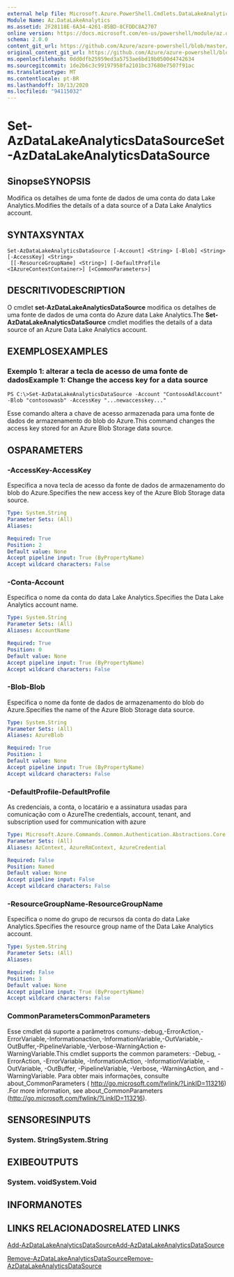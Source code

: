 ```yaml
---
external help file: Microsoft.Azure.PowerShell.Cmdlets.DataLakeAnalytics.dll-Help.xml
Module Name: Az.DataLakeAnalytics
ms.assetid: 2F28118E-6A34-4261-85BD-8CFDDC8A2707
online version: https://docs.microsoft.com/en-us/powershell/module/az.datalakeanalytics/set-azdatalakeanalyticsdatasource
schema: 2.0.0
content_git_url: https://github.com/Azure/azure-powershell/blob/master/src/DataLakeAnalytics/DataLakeAnalytics/help/Set-AzDataLakeAnalyticsDataSource.md
original_content_git_url: https://github.com/Azure/azure-powershell/blob/master/src/DataLakeAnalytics/DataLakeAnalytics/help/Set-AzDataLakeAnalyticsDataSource.md
ms.openlocfilehash: 0dd0dfb25959ed3a5753ae6bd19b0500d4742634
ms.sourcegitcommit: 1de2b6c3c99197958fa2101bc37680e7507f91ac
ms.translationtype: MT
ms.contentlocale: pt-BR
ms.lasthandoff: 10/13/2020
ms.locfileid: "94115032"
---
```

# <span data-ttu-id="700b8-101">Set-AzDataLakeAnalyticsDataSource</span><span class="sxs-lookup"><span data-stu-id="700b8-101">Set-AzDataLakeAnalyticsDataSource</span></span>

## <span data-ttu-id="700b8-102">Sinopse</span><span class="sxs-lookup"><span data-stu-id="700b8-102">SYNOPSIS</span></span>
<span data-ttu-id="700b8-103">Modifica os detalhes de uma fonte de dados de uma conta do data Lake Analytics.</span><span class="sxs-lookup"><span data-stu-id="700b8-103">Modifies the details of a data source of a Data Lake Analytics account.</span></span>

## <span data-ttu-id="700b8-104">SYNTAX</span><span class="sxs-lookup"><span data-stu-id="700b8-104">SYNTAX</span></span>

```
Set-AzDataLakeAnalyticsDataSource [-Account] <String> [-Blob] <String> [-AccessKey] <String>
 [[-ResourceGroupName] <String>] [-DefaultProfile <IAzureContextContainer>] [<CommonParameters>]
```

## <span data-ttu-id="700b8-105">DESCRITIVO</span><span class="sxs-lookup"><span data-stu-id="700b8-105">DESCRIPTION</span></span>
<span data-ttu-id="700b8-106">O cmdlet **set-AzDataLakeAnalyticsDataSource** modifica os detalhes de uma fonte de dados de uma conta do Azure data Lake Analytics.</span><span class="sxs-lookup"><span data-stu-id="700b8-106">The **Set-AzDataLakeAnalyticsDataSource** cmdlet modifies the details of a data source of an Azure Data Lake Analytics account.</span></span>

## <span data-ttu-id="700b8-107">EXEMPLOS</span><span class="sxs-lookup"><span data-stu-id="700b8-107">EXAMPLES</span></span>

### <span data-ttu-id="700b8-108">Exemplo 1: alterar a tecla de acesso de uma fonte de dados</span><span class="sxs-lookup"><span data-stu-id="700b8-108">Example 1: Change the access key for a data source</span></span>
```
PS C:\>Set-AzDataLakeAnalyticsDataSource -Account "ContosoAdlAccount" -Blob "contosowasb" -AccessKey "...newaccesskey..."
```

<span data-ttu-id="700b8-109">Esse comando altera a chave de acesso armazenada para uma fonte de dados de armazenamento do blob do Azure.</span><span class="sxs-lookup"><span data-stu-id="700b8-109">This command changes the access key stored for an Azure Blob Storage data source.</span></span>

## <span data-ttu-id="700b8-110">OS</span><span class="sxs-lookup"><span data-stu-id="700b8-110">PARAMETERS</span></span>

### <span data-ttu-id="700b8-111">-AccessKey</span><span class="sxs-lookup"><span data-stu-id="700b8-111">-AccessKey</span></span>
<span data-ttu-id="700b8-112">Especifica a nova tecla de acesso da fonte de dados de armazenamento do blob do Azure.</span><span class="sxs-lookup"><span data-stu-id="700b8-112">Specifies the new access key of the Azure Blob Storage data source.</span></span>

```yaml
Type: System.String
Parameter Sets: (All)
Aliases:

Required: True
Position: 2
Default value: None
Accept pipeline input: True (ByPropertyName)
Accept wildcard characters: False
```

### <span data-ttu-id="700b8-113">-Conta</span><span class="sxs-lookup"><span data-stu-id="700b8-113">-Account</span></span>
<span data-ttu-id="700b8-114">Especifica o nome da conta do data Lake Analytics.</span><span class="sxs-lookup"><span data-stu-id="700b8-114">Specifies the Data Lake Analytics account name.</span></span>

```yaml
Type: System.String
Parameter Sets: (All)
Aliases: AccountName

Required: True
Position: 0
Default value: None
Accept pipeline input: True (ByPropertyName)
Accept wildcard characters: False
```

### <span data-ttu-id="700b8-115">-Blob</span><span class="sxs-lookup"><span data-stu-id="700b8-115">-Blob</span></span>
<span data-ttu-id="700b8-116">Especifica o nome da fonte de dados de armazenamento do blob do Azure.</span><span class="sxs-lookup"><span data-stu-id="700b8-116">Specifies the name of the Azure Blob Storage data source.</span></span>

```yaml
Type: System.String
Parameter Sets: (All)
Aliases: AzureBlob

Required: True
Position: 1
Default value: None
Accept pipeline input: True (ByPropertyName)
Accept wildcard characters: False
```

### <span data-ttu-id="700b8-117">-DefaultProfile</span><span class="sxs-lookup"><span data-stu-id="700b8-117">-DefaultProfile</span></span>
<span data-ttu-id="700b8-118">As credenciais, a conta, o locatário e a assinatura usadas para comunicação com o Azure</span><span class="sxs-lookup"><span data-stu-id="700b8-118">The credentials, account, tenant, and subscription used for communication with azure</span></span>

```yaml
Type: Microsoft.Azure.Commands.Common.Authentication.Abstractions.Core.IAzureContextContainer
Parameter Sets: (All)
Aliases: AzContext, AzureRmContext, AzureCredential

Required: False
Position: Named
Default value: None
Accept pipeline input: False
Accept wildcard characters: False
```

### <span data-ttu-id="700b8-119">-ResourceGroupName</span><span class="sxs-lookup"><span data-stu-id="700b8-119">-ResourceGroupName</span></span>
<span data-ttu-id="700b8-120">Especifica o nome do grupo de recursos da conta do data Lake Analytics.</span><span class="sxs-lookup"><span data-stu-id="700b8-120">Specifies the resource group name of the Data Lake Analytics account.</span></span>

```yaml
Type: System.String
Parameter Sets: (All)
Aliases:

Required: False
Position: 3
Default value: None
Accept pipeline input: True (ByPropertyName)
Accept wildcard characters: False
```

### <span data-ttu-id="700b8-121">CommonParameters</span><span class="sxs-lookup"><span data-stu-id="700b8-121">CommonParameters</span></span>
<span data-ttu-id="700b8-122">Esse cmdlet dá suporte a parâmetros comuns:-debug,-ErrorAction,-ErrorVariable,-Informationaction,-InformationVariable,-OutVariable,-OutBuffer,-PipelineVariable,-Verbose-WarningAction e-WarningVariable.</span><span class="sxs-lookup"><span data-stu-id="700b8-122">This cmdlet supports the common parameters: -Debug, -ErrorAction, -ErrorVariable, -InformationAction, -InformationVariable, -OutVariable, -OutBuffer, -PipelineVariable, -Verbose, -WarningAction, and -WarningVariable.</span></span> <span data-ttu-id="700b8-123">Para obter mais informações, consulte about_CommonParameters ( http://go.microsoft.com/fwlink/?LinkID=113216) .</span><span class="sxs-lookup"><span data-stu-id="700b8-123">For more information, see about_CommonParameters (http://go.microsoft.com/fwlink/?LinkID=113216).</span></span>

## <span data-ttu-id="700b8-124">SENSORES</span><span class="sxs-lookup"><span data-stu-id="700b8-124">INPUTS</span></span>

### <span data-ttu-id="700b8-125">System. String</span><span class="sxs-lookup"><span data-stu-id="700b8-125">System.String</span></span>

## <span data-ttu-id="700b8-126">EXIBE</span><span class="sxs-lookup"><span data-stu-id="700b8-126">OUTPUTS</span></span>

### <span data-ttu-id="700b8-127">System. void</span><span class="sxs-lookup"><span data-stu-id="700b8-127">System.Void</span></span>

## <span data-ttu-id="700b8-128">INFORMA</span><span class="sxs-lookup"><span data-stu-id="700b8-128">NOTES</span></span>

## <span data-ttu-id="700b8-129">LINKS RELACIONADOS</span><span class="sxs-lookup"><span data-stu-id="700b8-129">RELATED LINKS</span></span>

[<span data-ttu-id="700b8-130">Add-AzDataLakeAnalyticsDataSource</span><span class="sxs-lookup"><span data-stu-id="700b8-130">Add-AzDataLakeAnalyticsDataSource</span></span>](./Add-AzDataLakeAnalyticsDataSource.md)

[<span data-ttu-id="700b8-131">Remove-AzDataLakeAnalyticsDataSource</span><span class="sxs-lookup"><span data-stu-id="700b8-131">Remove-AzDataLakeAnalyticsDataSource</span></span>](./Remove-AzDataLakeAnalyticsDataSource.md)


